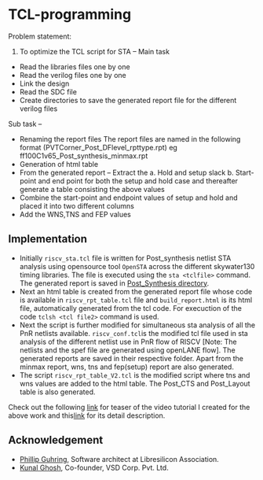 # TCL-programming
Problem statement:
    
1. To optimize the TCL script for STA – Main task

  - Read the libraries files one by one
  - Read the verilog files one by one 
  - Link the design
  - Read the SDC file
  - Create directories to save the generated report file for the different verilog files  

Sub task – 
 - Renaming the report files
       The report files are named in the following format (PVTCorner_Post_DFlevel_rpttype.rpt) eg ff100C1v65_Post_synthesis_minmax.rpt
 -  Generation of html table
   - From the generated report – Extract the 
     a. Hold and setup slack b. Start-point and end point for both the setup and hold case and thereafter generate a table consisting the above values
   - Combine the start-point and endpoint values of setup and hold and placed it into two different columns
   - Add the WNS,TNS and FEP values

## Implementation

   <!---The required timing libraries and verilog files required are available in this [folder1](https://github.com/Geetima2021/vsdpcvrd/tree/main/resources) and [folder2](https://github.com/Geetima2021/vsdpcvrd/tree/main/resources/openlane_opensta/verilog) respectively. Other necessary files are available [here](https://github.com/Geetima2021/TCL-programming/tree/main/resources).--->
    
- Initially ``riscv_sta.tcl`` file is written for Post_synthesis netlist STA analysis using opensource tool ``OpenSTA`` across the different skywater130 timing libraries. The file is executed using the ``sta <tclfile>`` command. The generated report is saved in [Post_Synthesis directory](https://github.com/Geetima2021/TCL-programming/tree/main/resources/Post_Synthesis).
- Next an html table is created from the generated report file whose code is available in ``riscv_rpt_table.tcl`` file and ``build_report.html`` is its html file, automatically generated from the tcl code. For execuction of the code ``tclsh <tcl file2>`` command is used.
- Next the script is further modified for simultaneous sta analysis of all the PnR netlists available. ``riscv_conf.tcl``is the modified tcl file used in sta analysis of the different netlist use in PnR flow of RISCV [Note: The netlists and the spef file are generated using openLANE flow]. The generated reports are saved in their respective folder. Apart from the minmax report, wns, tns and fep(setup) report are also generated. 
- The script ``riscv_rpt_table_V2.tcl`` is the modified script where tns and wns values are added to the html table. The Post_CTS and Post_Layout table is also generated.

Check out the following [link](https://www.youtube.com/watch?v=q2ybdJ4Na9k&list=PLhh0DTCQOBqTqkoElY57-qbamRG7LtMO0) for teaser of the video tutorial I created for the above work and this[link](https://www.youtube.com/watch?v=8y6GjBYUVnQ) for its detail description.

 
 ## Acknowledgement
 
- [Phillip Guhring](https://github.com/thesourcerer8), Software architect at Libresilicon Association.
- [Kunal Ghosh](https://github.com/kunalg123), Co-founder, VSD Corp. Pvt. Ltd.
 

